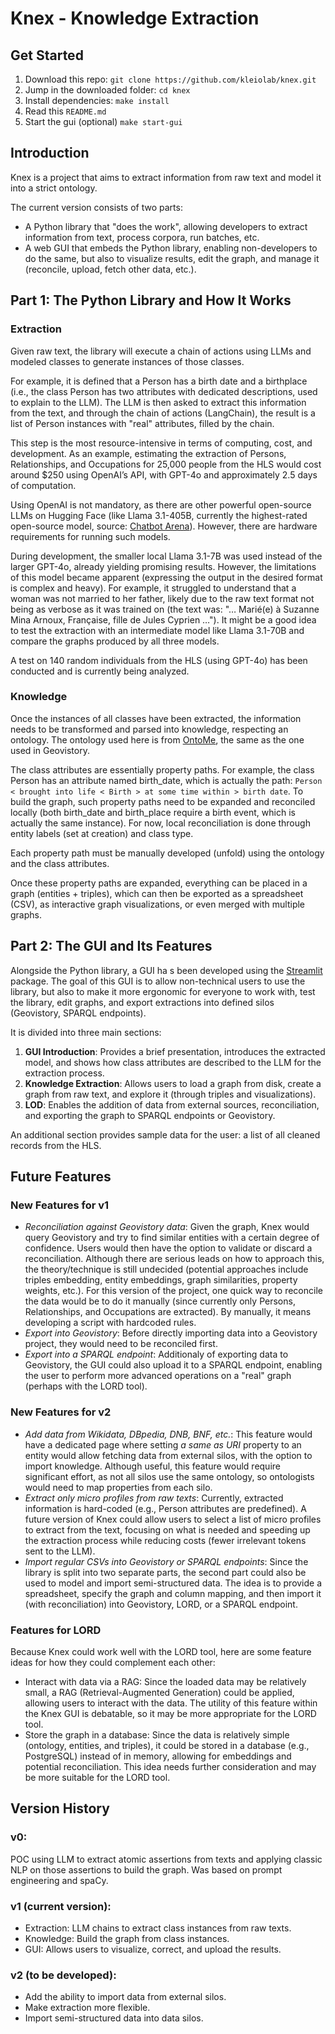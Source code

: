 # Knex - Knowledge Extraction


## Get Started

1. Download this repo: `git clone https://github.com/kleiolab/knex.git`
2. Jump in the downloaded folder: `cd knex`
3. Install dependencies: `make install`
4. Read this `README.md`
5. Start the gui (optional) `make start-gui`


## Introduction

Knex is a project that aims to extract information from raw text and model it into a strict ontology.

The current version consists of two parts:
- A Python library that "does the work", allowing developers to extract information from text, process corpora, run batches, etc.
- A web GUI that embeds the Python library, enabling non-developers to do the same, but also to visualize results, edit the graph, and manage it (reconcile, upload, fetch other data, etc.).

## Part 1: The Python Library and How It Works

### Extraction

Given raw text, the library will execute a chain of actions using LLMs and modeled classes to generate instances of those classes.

For example, it is defined that a Person has a birth date and a birthplace (i.e., the class Person has two attributes with dedicated descriptions, used to explain to the LLM). The LLM is then asked to extract this information from the text, and through the chain of actions (LangChain), the result is a list of Person instances with "real" attributes, filled by the chain.

This step is the most resource-intensive in terms of computing, cost, and development. As an example, estimating the extraction of Persons, Relationships, and Occupations for 25,000 people from the HLS would cost around $250 using OpenAI’s API, with GPT-4o and approximately 2.5 days of computation.

Using OpenAI is not mandatory, as there are other powerful open-source LLMs on Hugging Face (like Llama 3.1-405B, currently the highest-rated open-source model, source: [Chatbot Arena](https://lmarena.ai/)). However, there are hardware requirements for running such models.

During development, the smaller local Llama 3.1-7B was used instead of the larger GPT-4o, already yielding promising results. However, the limitations of this model became apparent (expressing the output in the desired format is complex and heavy). For example, it struggled to understand that a woman was not married to her father, likely due to the raw text format not being as verbose as it was trained on (the text was: "… Marié(e) à Suzanne Mina Arnoux, Française, fille de Jules Cyprien …"). It might be a good idea to test the extraction with an intermediate model like Llama 3.1-70B and compare the graphs produced by all three models.

A test on 140 random individuals from the HLS (using GPT-4o) has been conducted and is currently being analyzed.

### Knowledge

Once the instances of all classes have been extracted, the information needs to be transformed and parsed into knowledge, respecting an ontology. The ontology used here is from [OntoMe](https://ontome.net/), the same as the one used in Geovistory.

The class attributes are essentially property paths. For example, the class Person has an attribute named birth_date, which is actually the path: `Person < brought into life < Birth > at some time within > birth date`.
To build the graph, such property paths need to be expanded and reconciled locally (both birth_date and birth_place require a birth event, which is actually the same instance). For now, local reconciliation is done through entity labels (set at creation) and class type.

Each property path must be manually developed (unfold) using the ontology and the class attributes.

Once these property paths are expanded, everything can be placed in a graph (entities + triples), which can then be exported as a spreadsheet (CSV), as interactive graph visualizations, or even merged with multiple graphs.


## Part 2: The GUI and Its Features

Alongside the Python library, a GUI ha  s been developed using the [Streamlit](https://ontome.net/) package. The goal of this GUI is to allow non-technical users to use the library, but also to make it more ergonomic for everyone to work with, test the library, edit graphs, and export extractions into defined silos (Geovistory, SPARQL endpoints).

It is divided into three main sections:
1. **GUI Introduction**: Provides a brief presentation, introduces the extracted model, and shows how class attributes are described to the LLM for the extraction process.
2. **Knowledge Extraction**: Allows users to load a graph from disk, create a graph from raw text, and explore it (through triples and visualizations).
3. **LOD**: Enables the addition of data from external sources, reconciliation, and exporting the graph to SPARQL endpoints or Geovistory.

An additional section provides sample data for the user: a list of all cleaned records from the HLS.


## Future Features

### New Features for v1

- *Reconciliation against Geovistory data*: Given the graph, Knex would query Geovistory and try to find similar entities with a certain degree of confidence. Users would then have the option to validate or discard a reconciliation. Although there are serious leads on how to approach this, the theory/technique is still undecided (potential approaches include triples embedding, entity embeddings, graph similarities, property weights, etc.). For this version of the project, one quick way to reconcile the data would be to do it manually (since currently only Persons, Relationships, and Occupations are extracted). By manually, it means developing a script with hardcoded rules.
- *Export into Geovistory*: Before directly importing data into a Geovistory project, they would need to be reconciled first.
- *Export into a SPARQL endpoint*: Additionaly of exporting data to Geovistory, the GUI could also upload it to a SPARQL endpoint, enabling the user to perform more advanced operations on a "real" graph (perhaps with the LORD tool).

### New Features for v2

- *Add data from Wikidata, DBpedia, DNB, BNF, etc.*: This feature would have a dedicated page where setting *a same as URI* property to an entity would allow fetching data from external silos, with the option to import knowledge. Although useful, this feature would require significant effort, as not all silos use the same ontology, so ontologists would need to map properties from each silo.
- *Extract only micro profiles from raw texts*: Currently, extracted information is hard-coded (e.g., Person attributes are predefined). A future version of Knex could allow users to select a list of micro profiles to extract from the text, focusing on what is needed and speeding up the extraction process while reducing costs (fewer irrelevant tokens sent to the LLM).
- *Import regular CSVs into Geovistory or SPARQL endpoints*: Since the library is split into two separate parts, the second part could also be used to model and import semi-structured data. The idea is to provide a spreadsheet, specify the graph and column mapping, and then import it (with reconciliation) into Geovistory, LORD, or a SPARQL endpoint.

### Features for LORD

Because Knex could work well with the LORD tool, here are some feature ideas for how they could complement each other:

- Interact with data via a RAG: Since the loaded data may be relatively small, a RAG (Retrieval-Augmented Generation) could be applied, allowing users to interact with the data. The utility of this feature within the Knex GUI is debatable, so it may be more appropriate for the LORD tool.
- Store the graph in a database: Since the data is relatively simple (ontology, entities, and triples), it could be stored in a database (e.g., PostgreSQL) instead of in memory, allowing for embeddings and potential reconciliation. This idea needs further consideration and may be more suitable for the LORD tool.


## Version History

### v0:

POC using LLM to extract atomic assertions from texts and applying classic NLP on those assertions to build the graph. Was based on prompt engineering and spaCy.

### v1 (current version):

- Extraction: LLM chains to extract class instances from raw texts.
- Knowledge: Build the graph from class instances.
- GUI: Allows users to visualize, correct, and upload the results.

### v2 (to be developed):

- Add the ability to import data from external silos.
- Make extraction more flexible.
- Import semi-structured data into data silos.
